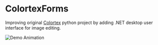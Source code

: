 # ColortexForms
Improving original [Colortex](https://github.com/IgorZyktin/Colortex) python project by adding .NET desktop user interface for image editing.

![Demo Animation](/img/Preview.gif?raw=true)  
